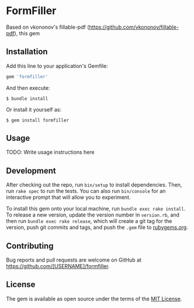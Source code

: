 # FormFiller
Based on vkononov's fillable-pdf (https://github.com/vkononov/fillable-pdf), this gem

## Installation

Add this line to your application's Gemfile:

```ruby
gem 'formfiller'
```

And then execute:

    $ bundle install

Or install it yourself as:

    $ gem install formfiller

## Usage

TODO: Write usage instructions here

## Development

After checking out the repo, run `bin/setup` to install dependencies. Then, run `rake spec` to run the tests. You can also run `bin/console` for an interactive prompt that will allow you to experiment.

To install this gem onto your local machine, run `bundle exec rake install`. To release a new version, update the version number in `version.rb`, and then run `bundle exec rake release`, which will create a git tag for the version, push git commits and tags, and push the `.gem` file to [rubygems.org](https://rubygems.org).

## Contributing

Bug reports and pull requests are welcome on GitHub at https://github.com/[USERNAME]/formfiller.


## License

The gem is available as open source under the terms of the [MIT License](https://opensource.org/licenses/MIT).
